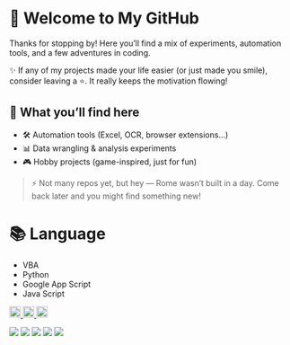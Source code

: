 # 🎉 Welcome to My GitHub
Thanks for stopping by! Here you’ll find a mix of experiments, automation tools, and a few adventures in coding.

✨ If any of my projects made your life easier (or just made you smile), consider leaving a ⭐.  It really keeps the motivation flowing!

## 🚀 What you’ll find here
- 🛠️ Automation tools (Excel, OCR, browser extensions…)
- 📊 Data wrangling & analysis experiments
- 🎮 Hobby projects (game-inspired, just for fun)
> ⚡ Not many repos yet, but hey — Rome wasn’t built in a day. Come back later and you might find something new!

# 📚 Language
- VBA
- Python
- Google App Script
- Java Script


<p align="left">
  <a href="https://github.com/CodingRajaF">
    <img height="20" src="https://komarev.com/ghpvc/?username=CodingRajaF" />
  </a>
  <a href="https://github.com/CodingRajaF">
    <img height="20" src="https://img.shields.io/github/followers/CodingRajaF?label=follow&logo=github&style=flat" />
  </a>
  <a href="https://zenn.dev/taruroma">
    <img height="20" src="https://badgen.org/img/zenn/taruroma/articles?style=plastic" />
  </a>
</p>

![](http://github-profile-summary-cards.vercel.app/api/cards/profile-details?username=CodingRajaF&theme=default)
![](http://github-profile-summary-cards.vercel.app/api/cards/stats?username=CodingRajaF&theme=default)
![](http://github-profile-summary-cards.vercel.app/api/cards/productive-time?username=CodingRajaF&theme=default&utcOffset=9)
![](http://github-profile-summary-cards.vercel.app/api/cards/repos-per-language?username=CodingRajaF&theme=default&exclude={exclude})
![](http://github-profile-summary-cards.vercel.app/api/cards/most-commit-language?username=CodingRajaF&theme=default&exclude={exclude})

<!--
**CodingRajaF/CodingRajaF** is a ✨ _special_ ✨ repository because its `README.md` (this file) appears on your GitHub profile.

Here are some ideas to get you started:

- 🔭 I’m currently working on ...
- 🌱 I’m currently learning ...
- 👯 I’m looking to collaborate on ...
- 🤔 I’m looking for help with ...
- 💬 Ask me about ...
- 📫 How to reach me: ...
- 😄 Pronouns: ...
- ⚡ Fun fact: ...
-->
